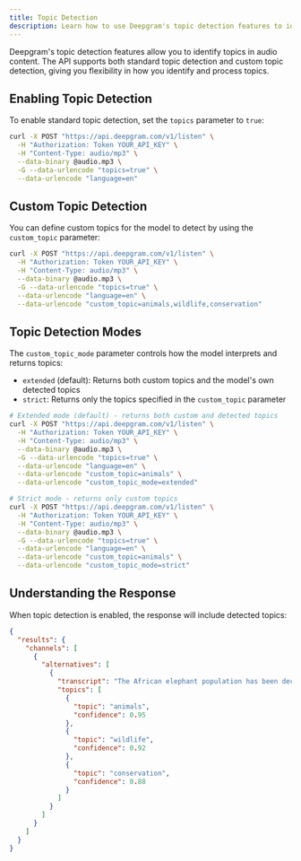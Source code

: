 ```yaml
---
title: Topic Detection
description: Learn how to use Deepgram's topic detection features to identify topics in audio content
---
```


Deepgram's topic detection features allow you to identify topics in audio content. The API supports both standard topic detection and custom topic detection, giving you flexibility in how you identify and process topics.

## Enabling Topic Detection

To enable standard topic detection, set the `topics` parameter to `true`:

```bash
curl -X POST "https://api.deepgram.com/v1/listen" \
  -H "Authorization: Token YOUR_API_KEY" \
  -H "Content-Type: audio/mp3" \
  --data-binary @audio.mp3 \
  -G --data-urlencode "topics=true" \
  --data-urlencode "language=en"
```

## Custom Topic Detection

You can define custom topics for the model to detect by using the `custom_topic` parameter:

```bash
curl -X POST "https://api.deepgram.com/v1/listen" \
  -H "Authorization: Token YOUR_API_KEY" \
  -H "Content-Type: audio/mp3" \
  --data-binary @audio.mp3 \
  -G --data-urlencode "topics=true" \
  --data-urlencode "language=en" \
  --data-urlencode "custom_topic=animals,wildlife,conservation"
```

## Topic Detection Modes

The `custom_topic_mode` parameter controls how the model interprets and returns topics:

- `extended` (default): Returns both custom topics and the model's own detected topics
- `strict`: Returns only the topics specified in the `custom_topic` parameter

```bash
# Extended mode (default) - returns both custom and detected topics
curl -X POST "https://api.deepgram.com/v1/listen" \
  -H "Authorization: Token YOUR_API_KEY" \
  -H "Content-Type: audio/mp3" \
  --data-binary @audio.mp3 \
  -G --data-urlencode "topics=true" \
  --data-urlencode "language=en" \
  --data-urlencode "custom_topic=animals" \
  --data-urlencode "custom_topic_mode=extended"

# Strict mode - returns only custom topics
curl -X POST "https://api.deepgram.com/v1/listen" \
  -H "Authorization: Token YOUR_API_KEY" \
  -H "Content-Type: audio/mp3" \
  --data-binary @audio.mp3 \
  -G --data-urlencode "topics=true" \
  --data-urlencode "language=en" \
  --data-urlencode "custom_topic=animals" \
  --data-urlencode "custom_topic_mode=strict"
```

## Understanding the Response

When topic detection is enabled, the response will include detected topics:

```json
{
  "results": {
    "channels": [
      {
        "alternatives": [
          {
            "transcript": "The African elephant population has been declining due to habitat loss and poaching. Conservation efforts are underway to protect these magnificent animals.",
            "topics": [
              {
                "topic": "animals",
                "confidence": 0.95
              },
              {
                "topic": "wildlife",
                "confidence": 0.92
              },
              {
                "topic": "conservation",
                "confidence": 0.88
              }
            ]
          }
        ]
      }
    ]
  }
}
```
